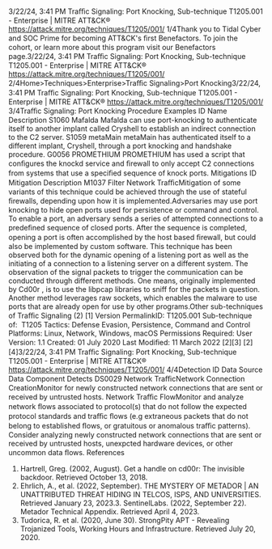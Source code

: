 3/22/24, 3:41 PM Traﬃc Signaling: Port Knocking, Sub-technique T1205.001 - Enterprise | MITRE ATT&CK®
https://attack.mitre.org/techniques/T1205/001/ 1/4Thank you to Tidal Cyber and SOC Prime for becoming ATT&CK's ﬁrst Benefactors. To join the cohort, or learn more about this program visit our
Benefactors page.3/22/24, 3:41 PM Traﬃc Signaling: Port Knocking, Sub-technique T1205.001 - Enterprise | MITRE ATT&CK®
https://attack.mitre.org/techniques/T1205/001/ 2/4Home>Techniques>Enterprise>Traﬃc Signaling>Port Knocking3/22/24, 3:41 PM Traﬃc Signaling: Port Knocking, Sub-technique T1205.001 - Enterprise | MITRE ATT&CK®
https://attack.mitre.org/techniques/T1205/001/ 3/4Traﬃc Signaling: Port Knocking
Procedure Examples
ID Name Description
S1060 Mafalda Mafalda can use port-knocking to authenticate itself to another implant called Cryshell to establish an
indirect connection to the C2 server.
S1059 metaMain metaMain has authenticated itself to a different implant, Cryshell, through a port knocking and handshake
procedure.
G0056 PROMETHIUM PROMETHIUM has used a script that conﬁgures the knockd service and ﬁrewall to only accept C2
connections from systems that use a speciﬁed sequence of knock ports.
Mitigations
ID Mitigation Description
M1037 Filter Network
TraﬃcMitigation of some variants of this technique could be achieved through the use of stateful ﬁrewalls,
depending upon how it is implemented.Adversaries may use port knocking to hide open ports used for persistence or command and control. To enable a port, an adversary sends a
series of attempted connections to a predeﬁned sequence of closed ports. After the sequence is completed, opening a port is often
accomplished by the host based ﬁrewall, but could also be implemented by custom software.
This technique has been observed both for the dynamic opening of a listening port as well as the initiating of a connection to a listening
server on a different system.
The observation of the signal packets to trigger the communication can be conducted through different methods. One means, originally
implemented by Cd00r , is to use the libpcap libraries to sniff for the packets in question. Another method leverages raw sockets, which
enables the malware to use ports that are already open for use by other programs.Other sub-techniques of Traﬃc Signaling (2)
[1]
Version PermalinkID: T1205.001
Sub-technique of:  T1205
 
Tactics: Defense Evasion, Persistence, Command and Control
 
Platforms: Linux, Network, Windows, macOS
 
Permissions Required: User
Version: 1.1
Created: 01 July 2020
Last Modiﬁed: 11 March 2022
[2][3]
[2]
[4]3/22/24, 3:41 PM Traﬃc Signaling: Port Knocking, Sub-technique T1205.001 - Enterprise | MITRE ATT&CK®
https://attack.mitre.org/techniques/T1205/001/ 4/4Detection
ID Data Source Data Component Detects
DS0029 Network TraﬃcNetwork
Connection
CreationMonitor for newly constructed network connections that are sent or received by
untrusted hosts.
Network Traﬃc
FlowMonitor and analyze network ﬂows associated to protocol(s) that do not follow the
expected protocol standards and traﬃc ﬂows (e.g extraneous packets that do not
belong to established ﬂows, or gratuitous or anomalous traﬃc patterns). Consider
analyzing newly constructed network connections that are sent or received by untrusted
hosts, unexpcted hardware devices, or other uncommon data ﬂows.
References
1. Hartrell, Greg. (2002, August). Get a handle on cd00r: The
invisible backdoor. Retrieved October 13, 2018.
2. Ehrlich, A., et al. (2022, September). THE MYSTERY OF
METADOR | AN UNATTRIBUTED THREAT HIDING IN TELCOS,
ISPS, AND UNIVERSITIES. Retrieved January 23, 2023.3. SentinelLabs. (2022, September 22). Metador Technical
Appendix. Retrieved April 4, 2023.
4. Tudorica, R. et al. (2020, June 30). StrongPity APT - Revealing
Trojanized Tools, Working Hours and Infrastructure. Retrieved
July 20, 2020.